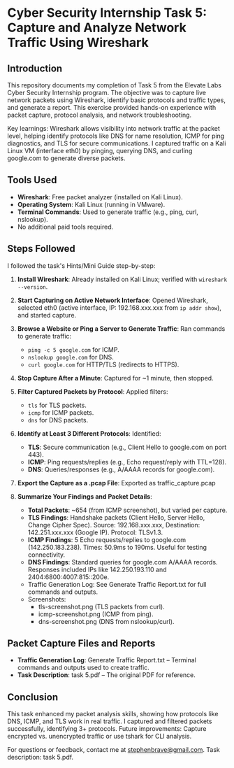 # Cyber Security Internship Task 5: Capture and Analyze Network Traffic Using Wireshark

## Introduction
This repository documents my completion of Task 5 from the Elevate Labs Cyber Security Internship program. The objective was to capture live network packets using Wireshark, identify basic protocols and traffic types, and generate a report. This exercise provided hands-on experience with packet capture, protocol analysis, and network troubleshooting.

Key learnings: Wireshark allows visibility into network traffic at the packet level, helping identify protocols like DNS for name resolution, ICMP for ping diagnostics, and TLS for secure communications. I captured traffic on a Kali Linux VM (interface eth0) by pinging, querying DNS, and curling google.com to generate diverse packets.

## Tools Used
- **Wireshark**: Free packet analyzer (installed on Kali Linux).
- **Operating System**: Kali Linux (running in VMware).
- **Terminal Commands**: Used to generate traffic (e.g., ping, curl, nslookup).
- No additional paid tools required.

## Steps Followed
I followed the task's Hints/Mini Guide step-by-step:

1. **Install Wireshark**: Already installed on Kali Linux; verified with `wireshark --version`.

2. **Start Capturing on Active Network Interface**: Opened Wireshark, selected eth0 (active interface, IP: 192.168.xxx.xxx from `ip addr show`), and started capture.

3. **Browse a Website or Ping a Server to Generate Traffic**: Ran commands to generate traffic:
   - `ping -c 5 google.com` for ICMP.
   - `nslookup google.com` for DNS.
   - `curl google.com` for HTTP/TLS (redirects to HTTPS).

4. **Stop Capture After a Minute**: Captured for ~1 minute, then stopped.

5. **Filter Captured Packets by Protocol**: Applied filters:
   - `tls` for TLS packets.
   - `icmp` for ICMP packets.
   - `dns` for DNS packets.

6. **Identify at Least 3 Different Protocols**: Identified:
   - **TLS**: Secure communication (e.g., Client Hello to google.com on port 443).
   - **ICMP**: Ping requests/replies (e.g., Echo request/reply with TTL=128).
   - **DNS**: Queries/responses (e.g., A/AAAA records for google.com).

7. **Export the Capture as a .pcap File**: Exported as traffic_capture.pcap

8. **Summarize Your Findings and Packet Details**:
   - **Total Packets**: ~654 (from ICMP screenshot), but varied per capture.
   - **TLS Findings**: Handshake packets (Client Hello, Server Hello, Change Cipher Spec). Source: 192.168.xxx.xxx, Destination: 142.251.xxx.xxx (Google IP). Protocol: TLSv1.3.
   - **ICMP Findings**: 5 Echo requests/replies to google.com (142.250.183.238). Times: 50.9ms to 190ms. Useful for testing connectivity.
   - **DNS Findings**: Standard queries for google.com A/AAAA records. Responses included IPs like 142.250.193.110 and 2404:6800:4007:815::200e.
   - Traffic Generation Log: See Generate Traffic Report.txt for full commands and outputs.
   - Screenshots:
     - tls-screenshot.png (TLS packets from curl).
     - icmp-screenshot.png (ICMP from ping).
     - dns-screenshot.png (DNS from nslookup/curl).

## Packet Capture Files and Reports
- **Traffic Generation Log**: Generate Traffic Report.txt – Terminal commands and outputs used to create traffic.
- **Task Description**: task 5.pdf – The original PDF for reference.


## Conclusion
This task enhanced my packet analysis skills, showing how protocols like DNS, ICMP, and TLS work in real traffic. I captured and filtered packets successfully, identifying 3+ protocols. Future improvements: Capture encrypted vs. unencrypted traffic or use tshark for CLI analysis.

For questions or feedback, contact me at stephenbrave@gmail.com. Task description: task 5.pdf.
